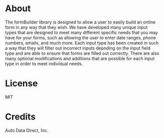 # About
The formBuilder library is designed to allow a user to easily build an online form in any way that they wish. We have developed many unique input types that are designed to meet many different specific needs that you may have for your forms, such as allowing the user to enter date ranges, phone numbers, emails, and much more. Each input type has been created in such a way that they will filter out incorrect inputs depnding on the input field type and are able to ensure that forms are filled out correctly. There are also many optional modifications and additions that are possible for each input type in order to meet individual needs. 

# License
MIT

# Credits
Auto Data Direct, Inc.